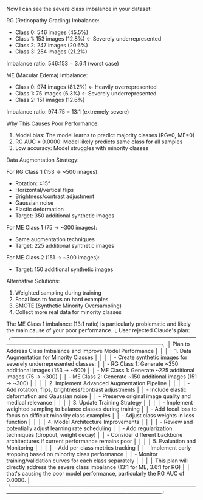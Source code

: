 Now I can see the severe class imbalance in your dataset:

  RG (Retinopathy Grading) Imbalance:

  - Class 0: 546 images (45.5%)
  - Class 1: 153 images (12.8%) ← Severely underrepresented
  - Class 2: 247 images (20.6%)
  - Class 3: 254 images (21.2%)

  Imbalance ratio: 546:153 = 3.6:1 (worst case)

  ME (Macular Edema) Imbalance:

  - Class 0: 974 images (81.2%) ← Heavily overrepresented
  - Class 1: 75 images (6.3%) ← Severely underrepresented
  - Class 2: 151 images (12.6%)

  Imbalance ratio: 974:75 = 13:1 (extremely severe)

  Why This Causes Poor Performance:

  1. Model bias: The model learns to predict majority classes (RG=0, ME=0)
  2. RG AUC = 0.0000: Model likely predicts same class for all samples
  3. Low accuracy: Model struggles with minority classes

  Data Augmentation Strategy:

  For RG Class 1 (153 → ~500 images):

  - Rotation: ±15°
  - Horizontal/vertical flips
  - Brightness/contrast adjustment
  - Gaussian noise
  - Elastic deformation
  - Target: 350 additional synthetic images

  For ME Class 1 (75 → ~300 images):

  - Same augmentation techniques
  - Target: 225 additional synthetic images

  For ME Class 2 (151 → ~300 images):

  - Target: 150 additional synthetic images

  Alternative Solutions:

  1. Weighted sampling during training
  2. Focal loss to focus on hard examples
  3. SMOTE (Synthetic Minority Oversampling)
  4. Collect more real data for minority classes

  The ME Class 1 imbalance (13:1 ratio) is particularly problematic and likely the main cause of
  your poor performance.
  ⎿  User rejected Claude's plan:
     ╭──────────────────────────────────────────────────────────────────────────────────────────╮
     │ Plan to Address Class Imbalance and Improve Model Performance                            │
     │                                                                                          │
     │ 1. Data Augmentation for Minority Classes                                                │
     │                                                                                          │
     │ - Create synthetic images for severely underrepresented classes:                         │
     │   - RG Class 1: Generate ~350 additional images (153 → ~500)                             │
     │   - ME Class 1: Generate ~225 additional images (75 → ~300)                              │
     │   - ME Class 2: Generate ~150 additional images (151 → ~300)                             │
     │                                                                                          │
     │ 2. Implement Advanced Augmentation Pipeline                                              │
     │                                                                                          │
     │ - Add rotation, flips, brightness/contrast adjustments                                   │
     │ - Include elastic deformation and Gaussian noise                                         │
     │ - Preserve original image quality and medical relevance                                  │
     │                                                                                          │
     │ 3. Update Training Strategy                                                              │
     │                                                                                          │
     │ - Implement weighted sampling to balance classes during training                         │
     │ - Add focal loss to focus on difficult minority class examples                           │
     │ - Adjust class weights in loss function                                                  │
     │                                                                                          │
     │ 4. Model Architecture Improvements                                                       │
     │                                                                                          │
     │ - Review and potentially adjust learning rate scheduling                                 │
     │ - Add regularization techniques (dropout, weight decay)                                  │
     │ - Consider different backbone architectures if current performance remains poor          │
     │                                                                                          │
     │ 5. Evaluation and Monitoring                                                             │
     │                                                                                          │
     │ - Add per-class metrics tracking                                                         │
     │ - Implement early stopping based on minority class performance                           │
     │ - Monitor training/validation curves for each class separately                           │
     │                                                                                          │
     │ This plan will directly address the severe class imbalance (13:1 for ME, 3.6:1 for RG)   │
     │ that's causing the poor model performance, particularly the RG AUC of 0.0000.            │
     ╰──────────────────────────────────────────────────────────────────────────────────────────╯
